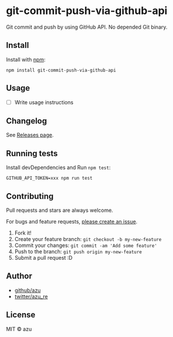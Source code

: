 # git-commit-push-via-github-api

Git commit and push by using GitHub API. No depended Git binary.

## Install

Install with [npm](https://www.npmjs.com/):

    npm install git-commit-push-via-github-api

## Usage

- [ ] Write usage instructions

## Changelog

See [Releases page](https://github.com/azu/git-commit-push-via-github-api/releases).

## Running tests

Install devDependencies and Run `npm test`:

    GITHUB_API_TOKEN=xxx npm run test

## Contributing

Pull requests and stars are always welcome.

For bugs and feature requests, [please create an issue](https://github.com/azu/git-commit-push-via-github-api/issues).

1. Fork it!
2. Create your feature branch: `git checkout -b my-new-feature`
3. Commit your changes: `git commit -am 'Add some feature'`
4. Push to the branch: `git push origin my-new-feature`
5. Submit a pull request :D

## Author

- [github/azu](https://github.com/azu)
- [twitter/azu_re](https://twitter.com/azu_re)

## License

MIT © azu
